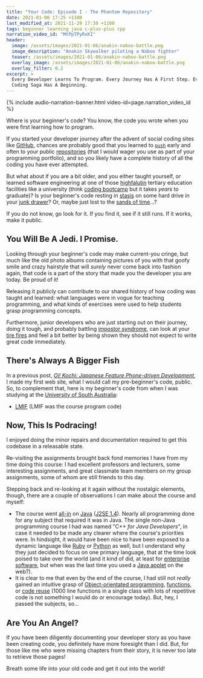 ```yaml
---
title: "Your Code: Episode I - The Phantom Repository"
date: 2021-01-06 17:25 +1100
last_modified_at: 2021-11-29 17:30 +1100
tags: beginner learning java c-plus-plus cpp
narration_video_id: "MtPpTPyRxKI"
header:
  image: /assets/images/2021-01-06/anakin-naboo-battle.png
  image_description: "Anakin Skywalker piloting a Naboo fighter"
  teaser: /assets/images/2021-01-06/anakin-naboo-battle.png
  overlay_image: /assets/images/2021-01-06/anakin-naboo-battle.png
  overlay_filter: 0.2
excerpt: >
  Every Developer Learns To Program. Every Journey Has A First Step. Every
  Coding Saga Has A Beginning.
---
```


{% include audio-narration-banner.html video-id=page.narration_video_id %}

Where is your beginner's code? You know, the code you wrote when you were first
learning how to program.

If you started your developer journey after the advent of social coding sites
like [GitHub][], chances are probably good that you learned to [`push`][git
push] early and often to your public [repositories][Repository (version
control)] (that I would wager you use as part of your programming portfolio),
and so you likely have a complete history of all the coding you have ever
attempted.

But what about if you are a bit older, and you either taught yourself, or
learned software engineering at one of those [highfalutin][] tertiary education
facilities like a university (think [coding bootcamp][] but it takes _years_ to
graduate)? Is your beginner's code resting in [stasis][] on some hard drive
in your [junk drawer][]? Or, maybe just lost to the [sands of time][]...?

If you do not know, go look for it. If you find it, see if it still runs. If it
works, make it public.

## You Will Be A Jedi. I Promise.

Looking through your beginner's code may make current-you cringe, but much like
the old photo albums containing pictures of you with that goofy smile and crazy
hairstyle that will _surely_ never come back into fashion again, that code is a
part of the story that made you the developer you are today. Be proud of it!

Releasing it publicly can contribute to our shared history of how coding was
taught and learned: what languages were in vogue for teaching programming, and
what kinds of exercises were used to help students grasp programming concepts.

Furthermore, junior developers who are just starting out on their journey, doing
it tough, and probably battling [impostor syndrome][], can look at your [tire
fires][] and feel a bit better by being shown they should not expect to write
great code immediately.

## There's Always A Bigger Fish

In a previous post, _[Oi! Kochi: Japanese Feature Phone-driven Development][]_,
I made my first web site, what I would call my pre-beginner's code, public. So,
to complement that, here is my beginner's code from when I was studying at the
[University of South Australia][]:

- [LMIF][] (LMIF was the course program code)

## Now, This Is Podracing!

I enjoyed doing the minor repairs and documentation required to get this
codebase in a releasable state.

Re-visiting the assignments brought back fond memories I have from my time doing
this course: I had excellent professors and lecturers, some interesting
assignments, and great classmate team members on my group assignments, some of
whom are still friends to this day.

Stepping back and re-looking at it again without the nostalgic elements, though,
there are a couple of observations I can make about the course and myself:

- The course went [all-in][] on [Java][] ([J2SE 1.4][]). Nearly all programming
  done for any subject that required it was in Java. The single non-Java
  programming course I had was named "C++ _for Java Developers_", in case it
  needed to be made any clearer where the course's priorities were. In
  hindsight, it would have been nice to have been exposed to a dynamic language
  like [Ruby][] or [Python][] as well, but I understand why they just decided to
  focus on one primary language, that at the time look poised to take over the
  world (and it kind of did, at least for [enterprise software][], but when was
  the last time you used a [Java applet][] on the web?).
- It is clear to me that even by the end of the course, I had still not _really_
  gained an intuitive grasp of [Object-orientated programming][], [functions][],
  or [code reuse][] (1000 line functions in a single class with lots of
  repetitive code is not something I would do or encourage today). But, hey, I
  passed the subjects, so...

## Are You An Angel?

If you have been diligently documenting your developer story as you have been
creating code, you definitely have more foresight than I did. But, for those
like me who were missing chapters from their story, it is never too late to
retrieve those pages!

Breath some life into your old code and get it out into the world!

[all-in]: https://dictionary.cambridge.org/dictionary/english/all-in
[code reuse]: https://en.wikipedia.org/wiki/Code_reuse
[coding bootcamp]: https://en.wikipedia.org/wiki/Coding_bootcamp
[enterprise software]: https://en.wikipedia.org/wiki/Enterprise_software
[functions]: https://en.wikipedia.org/wiki/Subroutine
[GitHub]: https://github.com/
[git push]: https://git-scm.com/docs/git-push
[highfalutin]: https://www.merriam-webster.com/dictionary/highfalutin
[impostor syndrome]: https://en.wikipedia.org/wiki/Impostor_syndrome
[J2SE 1.4]: https://en.wikipedia.org/wiki/Java_version_history#J2SE_1.4
[Java]: https://www.java.com/
[Java applet]: https://en.wikipedia.org/wiki/Java_applet
[junk drawer]: https://en.wiktionary.org/wiki/junk_drawer
[LMIF]: https://github.com/paulfioravanti/lmif
[Object-orientated programming]: https://en.wikipedia.org/wiki/Object-oriented_programming
[Oi! Kochi: Japanese Feature Phone-driven Development]: https://www.paulfioravanti.com/blog/oi-kochi/
[Python]: https://www.python.org/
[Repository (version control)]: https://en.wikipedia.org/wiki/Repository_(version_control)
[Ruby]: https://www.ruby-lang.org/en/
[sands of time]: https://en.wikipedia.org/wiki/Sands_of_time_(idiom)
[stasis]: https://www.merriam-webster.com/dictionary/stasis
[tire fires]: https://en.wiktionary.org/wiki/tire_fire
[University of South Australia]: https://www.unisa.edu.au/
